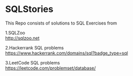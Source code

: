 # SQLStories
This Repo consists of solutions to SQL Exercises from

1.SQLZoo                    
http://sqlzoo.net

2.Hackerrank SQL problems  
https://www.hackerrank.com/domains/sql?badge_type=sql

3.LeetCode SQL problems    
https://leetcode.com/problemset/database/
